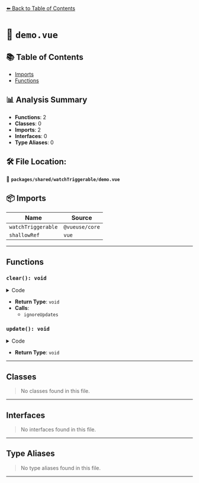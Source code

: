 [⬅️ Back to Table of Contents](../../../index.md)

# 📄 `demo.vue`

## 📚 Table of Contents

- [Imports](#imports)
- [Functions](#functions)

## 📊 Analysis Summary

- **Functions**: 2
- **Classes**: 0
- **Imports**: 2
- **Interfaces**: 0
- **Type Aliases**: 0

## 🛠️ File Location:
📂 **`packages/shared/watchTriggerable/demo.vue`**

## 📦 Imports

| Name | Source |
|------|--------|
| `watchTriggerable` | `@vueuse/core` |
| `shallowRef` | `vue` |


---

## Functions

### `clear(): void`

<details><summary>Code</summary>

```ts
function clear() {
  ignoreUpdates(() => {
    source.value = 0
    log.value = ''
  })
}
```
</details>

- **Return Type**: `void`
- **Calls**:
  - `ignoreUpdates`
### `update(): void`

<details><summary>Code</summary>

```ts
function update() {
  source.value++
}
```
</details>

- **Return Type**: `void`

---

## Classes

> No classes found in this file.


---

## Interfaces

> No interfaces found in this file.


---

## Type Aliases

> No type aliases found in this file.


---